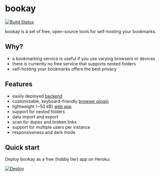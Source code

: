# bookay

[![Build Status](https://github.com/jaynetics/bookay/workflows/tests/badge.svg)](https://github.com/jaynetics/bookay/actions)

bookay is a set of free, open-source tools for self-hosting your bookmarks.

## Why?

- a bookmarking service is useful if you use varying browsers or devices
- there is currently no free service that supports nested folders
- self-hosting your bookmarks offers the best privacy

## Features

- easily deployed [backend](./server/)
- customizable, keyboard-friendly [browser plugin](./plugin/)
- lightweight (~50 kB) [web app](./webapp/)
- support for nested folders
- data import and export
- scan for dupes and broken links
- support for multiple users per instance
- responsiveness and dark mode

## Quick start

Deploy bookay as a free (hobby tier) app on Heroku:

[![Deploy](https://www.herokucdn.com/deploy/button.svg)](https://heroku.com/deploy?template=https://github.com/jaynetics/bookay)
